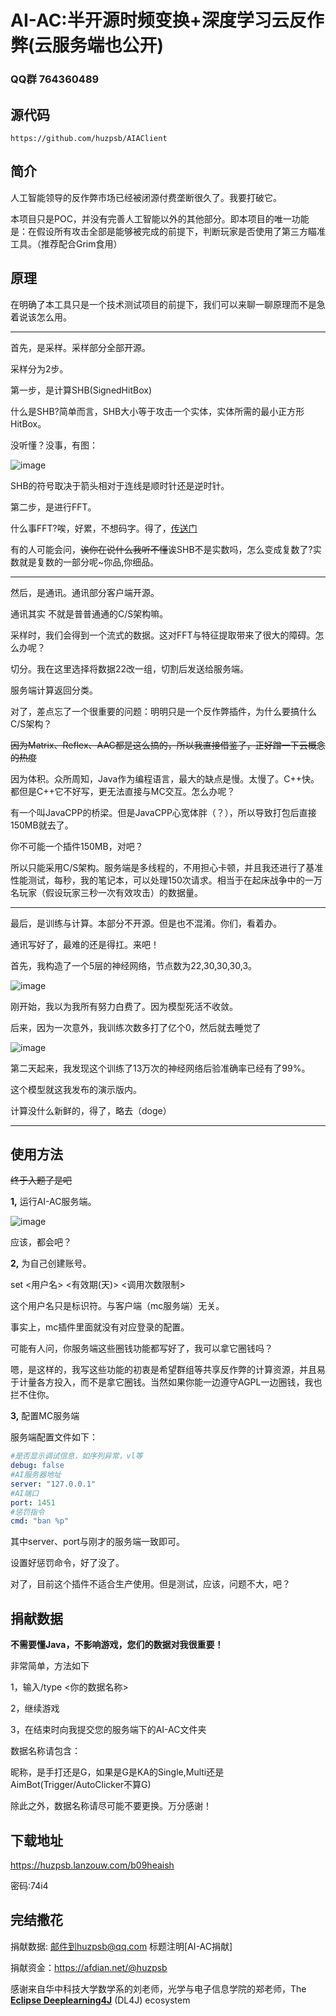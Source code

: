 # AI-AC:半开源时频变换+深度学习云反作弊(云服务端也公开)

### QQ群 764360489

## **源代码**

```
https://github.com/huzpsb/AIAClient
```

## **简介**

人工智能领导的反作弊市场已经被闭源付费垄断很久了。我要打破它。

本项目只是POC，并没有完善人工智能以外的其他部分。即本项目的唯一功能是：在假设所有攻击全部是能够被完成的前提下，判断玩家是否使用了第三方瞄准工具。（推荐配合Grim食用）

## **原理**

在明确了本工具只是一个技术测试项目的前提下，我们可以来聊一聊原理而不是急着说该怎么用。



------------------------------------

首先，是采样。采样部分全部开源。

采样分为2步。

第一步，是计算SHB(SignedHitBox)

什么是SHB?简单而言，SHB大小等于攻击一个实体，实体所需的最小正方形HitBox。

没听懂？没事，有图：

![image](https://user-images.githubusercontent.com/41772578/175223257-36d1891e-bdb7-4eeb-8175-429dc9b9820e.png)



SHB的符号取决于箭头相对于连线是顺时针还是逆时针。

第二步，是进行FFT。

什么事FFT?唉，好累，不想码字。得了，[传送门](https://zhuanlan.zhihu.com/p/347091298)

有的人可能会问，~~诶你在说什么我听不懂~~诶SHB不是实数吗，怎么变成复数了?实数就是复数的一部分呢~你品,你细品。



------------------------------------



然后，是通讯。通讯部分客户端开源。

通讯其实 不就是普普通通的C/S架构嘛。

采样时，我们会得到一个流式的数据。这对FFT与特征提取带来了很大的障碍。怎么办呢？

切分。我在这里选择将数据22改一组，切割后发送给服务端。

服务端计算返回分类。

对了，差点忘了一个很重要的问题：明明只是一个反作弊插件，为什么要搞什么C/S架构？

~~因为Matrix、Reflex、AAC都是这么搞的，所以我直接借鉴了，正好蹭一下云概念的热度~~

因为体积。众所周知，Java作为编程语言，最大的缺点是慢。太慢了。C++快。都但是C++它不好写，更无法直接与MC交互。怎么办呢？

有一个叫JavaCPP的桥梁。但是JavaCPP心宽体胖（？），所以导致打包后直接150MB就去了。

你不可能一个插件150MB，对吧？

所以只能采用C/S架构。服务端是多线程的，不用担心卡顿，并且我还进行了基准性能测试，每秒，我的笔记本，可以处理150次请求。相当于在起床战争中的一万名玩家（假设玩家三秒一次有效攻击）的数据量。



------------------------------------



最后，是训练与计算。本部分不开源。但是也不混淆。你们，看着办。

通讯写好了，最难的还是得扛。来吧！

首先，我构造了一个5层的神经网络，节点数为22,30,30,30,3。

![image](https://user-images.githubusercontent.com/41772578/175223295-cd1115aa-a402-45a6-8a75-d3069fd63cf5.png)



刚开始，我以为我所有努力白费了。因为模型死活不收敛。

后来，因为一次意外，我训练次数多打了亿个0，然后就去睡觉了

![image](https://user-images.githubusercontent.com/41772578/175223325-fe147988-2790-4aa7-8358-dbb3ee9c24e7.png)

第二天起来，我发现这个训练了13万次的神经网络后验准确率已经有了99%。

这个模型就这我发布的演示版内。

计算没什么新鲜的，得了，略去（doge）



------------------------------------



## **使用方法**

~~终于入题了是吧~~

**1,** 运行AI-AC服务端。

![image](https://user-images.githubusercontent.com/41772578/175223344-6ce7ae22-fe92-4540-8c4f-d060a5f946b2.png)

应该，都会吧？

**2,** 为自己创建账号。

set <用户名> <有效期(天)> <ip> <调用次数限制>

这个用户名只是标识符。与客户端（mc服务端）无关。

事实上，mc插件里面就没有对应登录的配置。

可能有人问，你服务端这些圈钱功能都写好了，我可以拿它圈钱吗？

嗯，是这样的，我写这些功能的初衷是希望群组等共享反作弊的计算资源，并且易于计量各方投入，而不是拿它圈钱。当然如果你能一边遵守AGPL一边圈钱，我也拦不住你。

**3,** 配置MC服务端

服务端配置文件如下：

``` yaml
#是否显示调试信息，如序列异常，vl等
debug: false
#AI服务器地址
server: "127.0.0.1"
#AI端口
port: 1451
#惩罚指令
cmd: "ban %p"
```

其中server、port与刚才的服务端一致即可。

设置好惩罚命令，好了没了。

对了，目前这个插件不适合生产使用。但是测试，应该，问题不大，吧？



## **捐献数据**

**不需要懂Java，不影响游戏，您们的数据对我很重要！**

非常简单，方法如下

1，输入/type <你的数据名称>

2，继续游戏

3，在结束时向我提交您的服务端下的AI-AC文件夹



数据名称请包含：

昵称，是手打还是G，如果是G是KA的Single,Multi还是AimBot(Trigger/AutoClicker不算G)

除此之外，数据名称请尽可能不要更换。万分感谢！



## **下载地址**

https://huzpsb.lanzouw.com/b09heaish

密码:74i4



## **完结撒花**

捐献数据: 邮件到huzpsb@qq.com 标题注明[AI-AC捐献]

捐献资金：https://afdian.net/@huzpsb

感谢来自华中科技大学数学系的刘老师，光学与电子信息学院的郑老师，The **[Eclipse Deeplearning4J](https://deeplearning4j.konduit.ai/)** (DL4J) ecosystem


